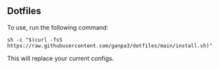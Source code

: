 ## Dotfiles

To use, run the following command:

```
sh -c "$(curl -fsS https://raw.githubusercontent.com/ganpa3/dotfiles/main/install.sh)"
```
This will replace your current configs.
